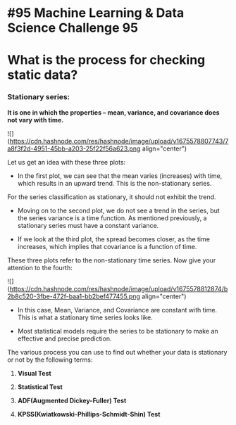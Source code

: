 # #95 Machine Learning & Data Science Challenge 95

# What is the process for checking static data?

### Stationary series:

**It is one in which the properties – mean, variance, and covariance does not vary with time.**

![](https://cdn.hashnode.com/res/hashnode/image/upload/v1675578807743/7a8f3f2d-4951-45bb-a203-25f22f56a623.png align="center")

Let us get an idea with these three plots:

* In the first plot, we can see that the mean varies (increases) with time, which results in an upward trend. This is the non-stationary series.
    

For the series classification as stationary, it should not exhibit the trend.

* Moving on to the second plot, we do not see a trend in the series, but the series variance is a time function. As mentioned previously, a stationary series must have a constant variance.
    
* If we look at the third plot, the spread becomes closer, as the time increases, which implies that covariance is a function of time.
    

These three plots refer to the non-stationary time series. Now give your attention to the fourth:

![](https://cdn.hashnode.com/res/hashnode/image/upload/v1675578812874/b2b8c520-3fbe-472f-baa1-bb2bef477455.png align="center")

* In this case, Mean, Variance, and Covariance are constant with time. This is what a stationary time series looks like.
    
* Most statistical models require the series to be stationary to make an effective and precise prediction.
    

The various process you can use to find out whether your data is stationary or not by the following terms:

1. **Visual Test**
    
2. **Statistical Test**
    
3. **ADF(Augmented Dickey-Fuller) Test**
    
4. **KPSS(Kwiatkowski-Phillips-Schmidt-Shin) Test**